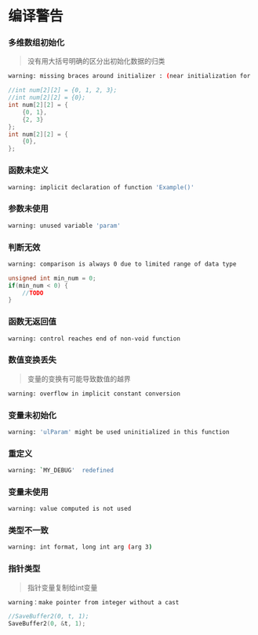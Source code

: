 # 编译警告

<!-- toc -->

### 多维数组初始化

> 没有用大括号明确的区分出初始化数据的归类

```bash
warning: missing braces around initializer : (near initialization for 's1[0]')
```

```c
//int num[2][2] = {0, 1, 2, 3};
//int num[2][2] = {0};
int num[2][2] = {
    {0, 1}, 
    {2, 3}
};
int num[2][2] = {
    {0}, 
};
```

### 函数未定义

```bash
warning: implicit declaration of function 'Example()'
```

### 参数未使用

```bash
warning: unused variable 'param'
```

### 判断无效

```bash
warning: comparison is always 0 due to limited range of data type
```

```c
unsigned int min_num = 0;
if(min_num < 0) {
    //TODO
}
```

### 函数无返回值

```bash
warning: control reaches end of non-void function
```

### 数值变换丢失

> 变量的变换有可能导致数值的越界

```bash
warning: overflow in implicit constant conversion
```

### 变量未初始化

```bash
warning: 'ulParam' might be used uninitialized in this function
```

### 重定义 

```bash
warning: `MY_DEBUG'  redefined
```

### 变量未使用

```bash
warning: value computed is not used
```

### 类型不一致

```bash
warning: int format, long int arg (arg 3)
```

### 指针类型

> 指针变量复制给int变量

```bash
warning：make pointer from integer without a cast
```

```c
//SaveBuffer2(0, t, 1);
SaveBuffer2(0, &t, 1);
```

